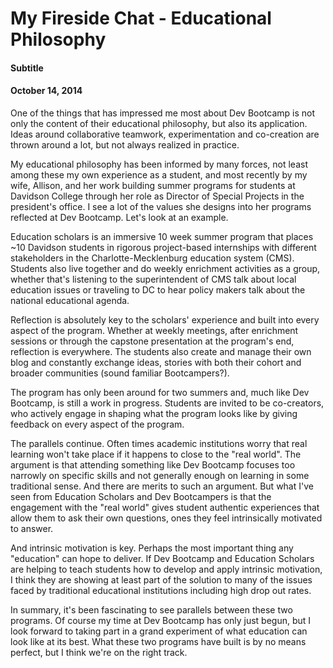 <!-- This template is in markdown, not html, so
  it will not render beautifully when you copy and
  paste it into your github.io site, but it will at
  least be published. Next week you'll be creating a
  blog template using HTML and CSS and you'll be able
  to copy and paste the blog posts from week 1 in there
  to make them pretty next week.

  For now, please replace the title, subtitle (if desired),
  and date with the text you would like. Markdown is pretty
  simple, so you can just feel free to type. =) -->


# My Fireside Chat - Educational Philosophy
#### Subtitle
#### October 14, 2014

One of the things that has impressed me most about Dev Bootcamp is not only the content of their educational philosophy, but also its application.  Ideas around collaborative teamwork, experimentation and co-creation are thrown around a lot, but not always realized in practice.

My educational philosophy has been informed by many forces, not least among these my own experience as a student, and most recently by my wife, Allison, and her work building summer programs for students at Davidson College through her role as Director of Special Projects in the president's office.  I see a lot of the values she designs into her programs reflected at Dev Bootcamp.  Let's look at an example.

Education scholars is an immersive 10 week summer program that places ~10 Davidson students in rigorous project-based internships with different stakeholders in the Charlotte-Mecklenburg education system (CMS).  Students also live together and do weekly enrichment activities as a group, whether that's listening to the superintendent of CMS talk about local education issues or traveling to DC to hear policy makers talk about the national educational agenda.

Reflection is absolutely key to the scholars' experience and built into every aspect of the program.  Whether at weekly meetings, after enrichment sessions or through the capstone presentation at the program's end, reflection is everywhere.  The students also create and manage their own blog and constantly exchange ideas, stories with both their cohort and broader communities (sound familiar Bootcampers?).

The program has only been around for two summers and, much like Dev Bootcamp, is still a work in progress.  Students are invited to be co-creators, who actively engage in shaping what the program looks like by giving feedback on every aspect of the program.

The parallels continue.  Often times academic institutions worry that real learning won't take place if it happens to close to the "real world".  The argument is that attending something like Dev Bootcamp focuses too narrowly on specific skills and not generally enough on learning in some traditional sense.  And there are merits to such an argument.  But what I've seen from Education Scholars and Dev Bootcampers is that the engagement with the "real world" gives student authentic experiences that allow them to ask their own questions, ones they feel intrinsically motivated to answer.

And intrinsic motivation is key.  Perhaps the most important thing any "education" can hope to deliver.  If Dev Bootcamp and Education Scholars are helping to teach students how to develop and apply intrinsic motivation, I think they are showing at least part of the solution to many of the issues faced by traditional educational institutions including high drop out rates.

In summary, it's been fascinating to see parallels between these two programs.  Of course my time at Dev Bootcamp has only just begun, but I look forward to taking part in a grand experiment of what education can look like at its best.  What these two programs have built is by no means perfect, but I think we're on the right track.




